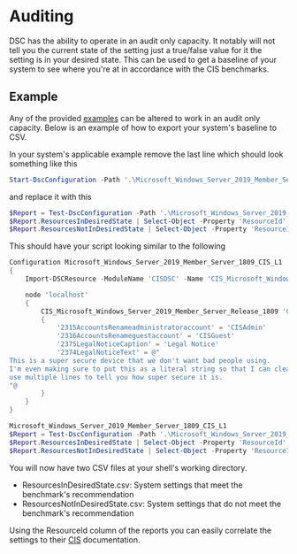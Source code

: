 # Auditing
DSC has the ability to operate in an audit only capacity. It notably will not tell you the current state of the setting just a true/false value for it the setting is in your desired state.
This can be used to get a baseline of your system to see where you're at in accordance with the CIS benchmarks.

## Example
Any of the provided [examples](/src/CISDSC/Examples) can be altered to work in an audit only capacity. Below is an example of how to export your system's baseline to CSV.

In your system's applicable example remove the last line which should look something like this
```powershell
Start-DscConfiguration -Path '.\Microsoft_Windows_Server_2019_Member_Server_1809_CIS_L1' -Verbose -Wait
```

and replace it with this
```powershell
$Report = Test-DscConfiguration -Path '.\Microsoft_Windows_Server_2019_Member_Server_1809_CIS_L1' -Verbose
$Report.ResourcesInDesiredState | Select-Object -Property 'ResourceId','InDesiredState' | Export-CSV -Path '.\ResourcesInDesiredState.csv'
$Report.ResourcesNotInDesiredState | Select-Object -Property 'ResourceId','InDesiredState' | Export-CSV -Path '.\ResourcesNotInDesiredState.csv'
```

This should have your script looking similar to the following
```powershell
Configuration Microsoft_Windows_Server_2019_Member_Server_1809_CIS_L1
{
    Import-DSCResource -ModuleName 'CISDSC' -Name 'CIS_Microsoft_Windows_Server_2019_Member_Server_Release_1809'

    node 'localhost'
    {
        CIS_Microsoft_Windows_Server_2019_Member_Server_Release_1809 'CIS Benchmarks'
        {
            '2315AccountsRenameadministratoraccount' = 'CISAdmin'
            '2316AccountsRenameguestaccount' = 'CISGuest'
            '2375LegalNoticeCaption' = 'Legal Notice'
            '2374LegalNoticeText' = @"
This is a super secure device that we don't want bad people using.
I'm even making sure to put this as a literal string so that I can cleanly
use multiple lines to tell you how super secure it is.
"@
        }
    }
}

Microsoft_Windows_Server_2019_Member_Server_1809_CIS_L1
$Report = Test-DscConfiguration -Path '.\Microsoft_Windows_Server_2019_Member_Server_1809_CIS_L1' -Verbose
$Report.ResourcesInDesiredState | Select-Object -Property 'ResourceId','InDesiredState' | Export-CSV -Path '.\ResourcesInDesiredState.csv'
$Report.ResourcesNotInDesiredState | Select-Object -Property 'ResourceId','InDesiredState' | Export-CSV -Path '.\ResourcesNotInDesiredState.csv'
```

You will now have two CSV files at your shell's working directory.
- ResourcesInDesiredState.csv: System settings that meet the benchmark's recommendation
- ResourcesNotInDesiredState.csv: System settings that do not meet the benchmark's recommendation

Using the ResourceId column of the reports you can easily correlate the settings to their [CIS](./cis.md) documentation.
